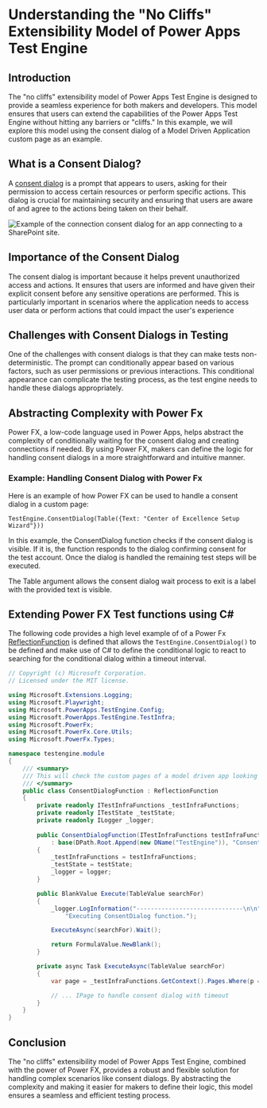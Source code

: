 # Understanding the "No Cliffs" Extensibility Model of Power Apps Test Engine

## Introduction

The "no cliffs" extensibility model of Power Apps Test Engine is designed to provide a seamless experience for both makers and developers. This model ensures that users can extend the capabilities of the Power Apps Test Engine without hitting any barriers or "cliffs." In this example, we will explore this model using the consent dialog of a Model Driven Application custom page as an example.

## What is a Consent Dialog?

A [consent dialog](https://learn.microsoft.com/power-apps/maker/canvas-apps/connections-list#connection-consent-dialog) is a prompt that appears to users, asking for their permission to access certain resources or perform specific actions. This dialog is crucial for maintaining security and ensuring that users are aware of and agree to the actions being taken on their behalf.

![Example of the connection consent dialog for an app connecting to a SharePoint site.](https://learn.microsoft.com/power-apps/maker/canvas-apps/media/connections-list/power_apps_consent_dialog.png)

## Importance of the Consent Dialog

The consent dialog is important because it helps prevent unauthorized access and actions. It ensures that users are informed and have given their explicit consent before any sensitive operations are performed. This is particularly important in scenarios where the application needs to access user data or perform actions that could impact the user's experience

## Challenges with Consent Dialogs in Testing

One of the challenges with consent dialogs is that they can make tests non-deterministic. The prompt can conditionally appear based on various factors, such as user permissions or previous interactions. This conditional appearance can complicate the testing process, as the test engine needs to handle these dialogs appropriately.

## Abstracting Complexity with Power Fx

Power FX, a low-code language used in Power Apps, helps abstract the complexity of conditionally waiting for the consent dialog and creating connections if needed. By using Power FX, makers can define the logic for handling consent dialogs in a more straightforward and intuitive manner.

### Example: Handling Consent Dialog with Power Fx

Here is an example of how Power FX can be used to handle a consent dialog in a custom page:

```powerfx
TestEngine.ConsentDialog(Table({Text: "Center of Excellence Setup Wizard"}))
```

In this example, the ConsentDialog function checks if the consent dialog is visible. If it is, the function responds to the dialog confirming consent for the test account. Once the dialog is handled the remaining test steps will be executed.

The Table argument allows the consent dialog wait process to exit is a label with the provided text is visible.

## Extending Power FX Test functions using C#

The following code provides a high level example of of a Power Fx [ReflectionFunction](https://learn.microsoft.com/dotnet/api/microsoft.powerfx.reflectionfunction) is defined that allows the `TestEngine.ConsentDialog()` to be defined and make use of C# to define the conditional logic to react to searching for the conditional dialog within a timeout interval. 

```csharp
﻿// Copyright (c) Microsoft Corporation.
// Licensed under the MIT license.

using Microsoft.Extensions.Logging;
using Microsoft.Playwright;
using Microsoft.PowerApps.TestEngine.Config;
using Microsoft.PowerApps.TestEngine.TestInfra;
using Microsoft.PowerFx;
using Microsoft.PowerFx.Core.Utils;
using Microsoft.PowerFx.Types;

namespace testengine.module
{
    /// <summary>
    /// This will check the custom pages of a model driven app looking for a consent dialog
    /// </summary>
    public class ConsentDialogFunction : ReflectionFunction
    {
        private readonly ITestInfraFunctions _testInfraFunctions;
        private readonly ITestState _testState;
        private readonly ILogger _logger;
    
        public ConsentDialogFunction(ITestInfraFunctions testInfraFunctions, ITestState testState, ILogger logger)
            : base(DPath.Root.Append(new DName("TestEngine")), "ConsentDialog", FormulaType.Blank, SearchType)
        {
            _testInfraFunctions = testInfraFunctions;
            _testState = testState;
            _logger = logger;
        }

        public BlankValue Execute(TableValue searchFor)
        {
            _logger.LogInformation("------------------------------\n\n" +
                "Executing ConsentDialog function.");

            ExecuteAsync(searchFor).Wait();

            return FormulaValue.NewBlank();
        }

        private async Task ExecuteAsync(TableValue searchFor)
        {
            var page = _testInfraFunctions.GetContext().Pages.Where(p => p.Url.Contains("main.aspx")).First();

            // ... IPage to handle consent dialog with timeout
        }
    }
}
```

## Conclusion

The "no cliffs" extensibility model of Power Apps Test Engine, combined with the power of Power FX, provides a robust and flexible solution for handling complex scenarios like consent dialogs. By abstracting the complexity and making it easier for makers to define their logic, this model ensures a seamless and efficient testing process.
